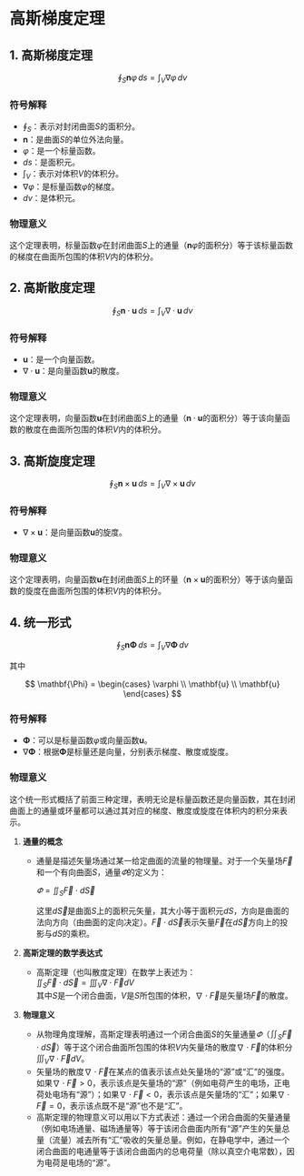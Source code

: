 # 高斯梯度定理

## 1. 高斯梯度定理

$$
\oint_S \mathbf{n} \varphi \, ds = \int_V \nabla \varphi \, dv
$$

### 符号解释

* $\oint_S$：表示对封闭曲面$S$的面积分。
* $\mathbf{n}$：是曲面$S$的单位外法向量。
* $\varphi$：是一个标量函数。
* $ds$：是面积元。
* $\int_V$：表示对体积$V$的体积分。
* $\nabla \varphi$：是标量函数$\varphi$的梯度。
* $dv$：是体积元。

### 物理意义

这个定理表明，标量函数$\varphi$在封闭曲面$S$上的通量（$\mathbf{n} \varphi$的面积分）等于该标量函数的梯度在曲面所包围的体积$V$内的体积分。

## 2. 高斯散度定理

$$
\oint_S \mathbf{n} \cdot \mathbf{u} \, ds = \int_V \nabla \cdot \mathbf{u} \, dv
$$

### 符号解释

* $\mathbf{u}$：是一个向量函数。
* $\nabla \cdot \mathbf{u}$：是向量函数$\mathbf{u}$的散度。

### 物理意义

这个定理表明，向量函数$\mathbf{u}$在封闭曲面$S$上的通量（$\mathbf{n} \cdot \mathbf{u}$的面积分）等于该向量函数的散度在曲面所包围的体积$V$内的体积分。

## 3. 高斯旋度定理

$$
\oint_S \mathbf{n} \times \mathbf{u} \, ds = \int_V \nabla \times \mathbf{u} \, dv
$$

### 符号解释

* $\nabla \times \mathbf{u}$：是向量函数$\mathbf{u}$的旋度。

### 物理意义

这个定理表明，向量函数$\mathbf{u}$在封闭曲面$S$上的环量（$\mathbf{n} \times \mathbf{u}$的面积分）等于该向量函数的旋度在曲面所包围的体积$V$内的体积分。

## 4. 统一形式

$$
\oint_S \mathbf{n} \mathbf{\Phi} \, ds = \int_V \nabla \mathbf{\Phi} \, dv
$$

其中

$$
\mathbf{\Phi} = \begin{cases} 
      \varphi \\ 
      \mathbf{u} \\ 
      \mathbf{u}
   \end{cases}
$$

### 符号解释

* $\mathbf{\Phi}$：可以是标量函数$\varphi$或向量函数$\mathbf{u}$。
* $\nabla \mathbf{\Phi}$：根据$\mathbf{\Phi}$是标量还是向量，分别表示梯度、散度或旋度。

### 物理意义

这个统一形式概括了前面三种定理，表明无论是标量函数还是向量函数，其在封闭曲面上的通量或环量都可以通过其对应的梯度、散度或旋度在体积内的积分来表示。

1. **通量的概念**

    * 通量是描述矢量场通过某一给定曲面的流量的物理量。对于一个矢量场$\vec{F}$和一个有向曲面$S$，通量$\varPhi$的定义为：

      $\varPhi=\iint_S\vec{F}\cdot d\vec{S}$  

      这里$d\vec{S}$是曲面$S$上的面积元矢量，其大小等于面积元$dS$，方向是曲面的法向方向（由曲面的定向决定）。$\vec{F}\cdot d\vec{S}$表示矢量$\vec{F}$在$d\vec{S}$方向上的投影与$dS$的乘积。
2. **高斯定理的数学表达式**

    * 高斯定理（也叫散度定理）在数学上表述为：  
      ​$\iint_S\vec{F}\cdot d\vec{S}=\iiint_V\nabla\cdot\vec{F}dV$  
      其中$S$是一个闭合曲面，$V$是$S$所包围的体积，$\nabla\cdot\vec{F}$是矢量场$\vec{F}$的散度。
3. **物理意义**

    * 从物理角度理解，高斯定理表明通过一个闭合曲面$S$的矢量通量$\varPhi$（$\iint_S\vec{F}\cdot d\vec{S}$）等于这个闭合曲面所包围的体积$V$内矢量场的散度$\nabla\cdot\vec{F}$的体积分$\iiint_V\nabla\cdot\vec{F}dV$。
    * 矢量场的散度$\nabla\cdot\vec{F}$在某点的值表示该点处矢量场的“源”或“汇”的强度。如果$\nabla\cdot\vec{F}>0$，表示该点是矢量场的“源”（例如电荷产生的电场，正电荷处电场有“源”）；如果$\nabla\cdot\vec{F}<0$，表示该点是矢量场的“汇”；如果$\nabla\cdot\vec{F}=0$，表示该点既不是“源”也不是“汇”。
    * 高斯定理的物理意义可以用以下方式表述：通过一个闭合曲面的矢量通量（例如电场通量、磁场通量等）等于该闭合曲面内所有“源”产生的矢量总量（流量）减去所有“汇”吸收的矢量总量。例如，在静电学中，通过一个闭合曲面的电通量等于该闭合曲面内的总电荷量（除以真空介电常数），因为电荷是电场的“源”。

‍
